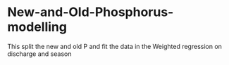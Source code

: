 # New-and-Old-Phosphorus-modelling
This split the new and old P and fit the data in the Weighted regression on discharge and season
